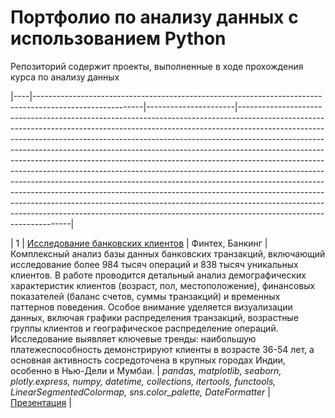 # Портфолио по анализу данных с использованием Рython
Репозиторий содержит проекты, выполненные в ходе прохождения курса по анализу данных



|----|---------------------------------------------------------------------------------------------------------|----------------------|------------------------------------------------------------------------------------------------------------------------------------------------------------------------------------------------------------------------------------------------------------------------------------------------------------------------------------------------------------------------------------------------------------------------------------------------------------------------------------------------------------------------------------------------------------------------------------------------------------------------------------------------------------------------------------------------------------------------------------------------------------------------------------------------------------------------------------------------|

| 1  | [Исследование банковских клиентов](https://github.com/YulianaOs/portfolio_python/tree/6611c545cb1e36b9903de8c18790573207ed3e2a/Bank) | Финтех, Банкинг  | Комплексный анализ базы данных банковских транзакций, включающий исследование более 984 тысяч операций и 838 тысяч уникальных клиентов. В работе проводится детальный анализ демографических характеристик клиентов (возраст, пол, местоположение), финансовых показателей (баланс счетов, суммы транзакций) и временных паттернов поведения. Особое внимание уделяется визуализации данных, включая графики распределения транзакций, возрастные группы клиентов и географическое распределение операций. Исследование выявляет ключевые тренды: наибольшую платежеспособность демонстрируют клиенты в возрасте 36-54 лет, а основная активность сосредоточена в крупных городах Индии, особенно в Нью-Дели и Мумбаи. | *pandas, matplotlib, seaborn, plotly.express, numpy, datetime, collections, itertools, functools, LinearSegmentedColormap, sns.color_palette, DateFormatter* | [Презентация](https://colab.research.google.com/drive/1zRJYGtNQblB0XSnkRWyJoj_KOED3tTRe?usp=sharing) |
   
